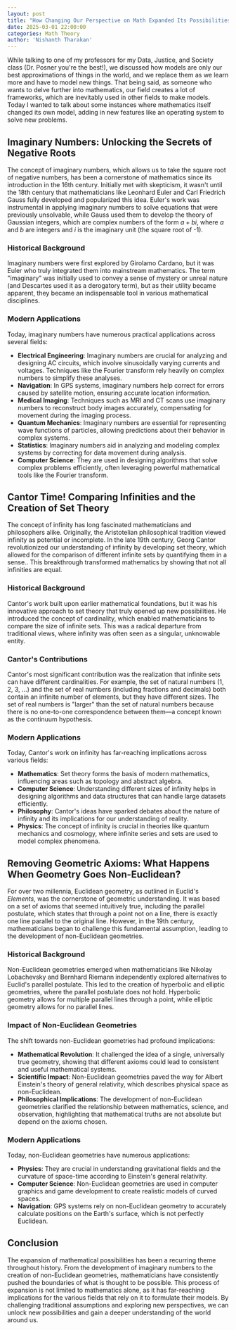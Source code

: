 ```yaml
---
layout: post
title: "How Changing Our Perspective on Math Expanded Its Possibilities"
date: 2025-03-01 22:00:00
categories: Math Theory
author: 'Nishanth Tharakan'
---
```


<script type="text/x-mathjax-config">
  MathJax.Hub.Config({
    tex2jax: {
      inlineMath: [ ['$','$'], ["\$$","\$$"] ],
      processEscapes: true
    }
  });

</script>

<script type="text/javascript" charset="utf-8" 
src="https://cdn.mathjax.org/mathjax/latest/MathJax.js?config=TeX-AMS-MML_HTMLorMML,
https://vincenttam.github.io/javascripts/MathJaxLocal.js"></script>


While talking to one of my professors for my Data, Justice, and Society class (Dr. Posner you're the best!), we discussed how models are only our best approximations of things in the world, and we replace them as we learn more and have to model new things. That being said, as someone who wants to delve further into mathematics, our field creates a lot of frameworks, which are inevitably used in other fields to make models. Today I wanted to talk about some instances where mathematics itself changed its own model, adding in new features like an operating system to solve new problems.

## Imaginary Numbers: Unlocking the Secrets of Negative Roots

The concept of imaginary numbers, which allows us to take the square root of negative numbers, has been a cornerstone of mathematics since its introduction in the 16th century. Initially met with skepticism, it wasn't until the 18th century that mathematicians like Leonhard Euler and Carl Friedrich Gauss fully developed and popularized this idea. Euler's work was instrumental in applying imaginary numbers to solve equations that were previously unsolvable, while Gauss used them to develop the theory of Gaussian integers, which are complex numbers of the form $a + bi$, where $a$ and $b$ are integers and $i$ is the imaginary unit (the square root of -1).

### Historical Background

Imaginary numbers were first explored by Girolamo Cardano, but it was Euler who truly integrated them into mainstream mathematics. The term "imaginary" was initially used to convey a sense of mystery or unreal nature (and Descartes used it as a derogatory term), but as their utility became apparent, they became an indispensable tool in various mathematical disciplines.

### Modern Applications

Today, imaginary numbers have numerous practical applications across several fields:

- **Electrical Engineering**: Imaginary numbers are crucial for analyzing and designing AC circuits, which involve sinusoidally varying currents and voltages. Techniques like the Fourier transform rely heavily on complex numbers to simplify these analyses.
- **Navigation**: In GPS systems, imaginary numbers help correct for errors caused by satellite motion, ensuring accurate location information.
- **Medical Imaging**: Techniques such as MRI and CT scans use imaginary numbers to reconstruct body images accurately, compensating for movement during the imaging process.
- **Quantum Mechanics**: Imaginary numbers are essential for representing wave functions of particles, allowing predictions about their behavior in complex systems.
- **Statistics**: Imaginary numbers aid in analyzing and modeling complex systems by correcting for data movement during analysis.
- **Computer Science**: They are used in designing algorithms that solve complex problems efficiently, often leveraging powerful mathematical tools like the Fourier transform.

## Cantor Time! Comparing Infinities and the Creation of Set Theory

The concept of infinity has long fascinated mathematicians and philosophers alike. Originally, the Aristotelian philosophical tradition viewed infinity as potential or incomplete. In the late 19th century, Georg Cantor revolutionized our understanding of infinity by developing set theory, which allowed for the comparison of different infinite sets by quantifying them in a sense.. This breakthrough transformed mathematics by showing that not all infinities are equal.

### Historical Background

Cantor's work built upon earlier mathematical foundations, but it was his innovative approach to set theory that truly opened up new possibilities. He introduced the concept of cardinality, which enabled mathematicians to compare the size of infinite sets. This was a radical departure from traditional views, where infinity was often seen as a singular, unknowable entity.

### Cantor's Contributions

Cantor's most significant contribution was the realization that infinite sets can have different cardinalities. For example, the set of natural numbers (1, 2, 3, ...) and the set of real numbers (including fractions and decimals) both contain an infinite number of elements, but they have different sizes. The set of real numbers is "larger" than the set of natural numbers because there is no one-to-one correspondence between them—a concept known as the continuum hypothesis.

### Modern Applications

Today, Cantor's work on infinity has far-reaching implications across various fields:

- **Mathematics**: Set theory forms the basis of modern mathematics, influencing areas such as topology and abstract algebra.
- **Computer Science**: Understanding different sizes of infinity helps in designing algorithms and data structures that can handle large datasets efficiently.
- **Philosophy**: Cantor's ideas have sparked debates about the nature of infinity and its implications for our understanding of reality.
- **Physics**: The concept of infinity is crucial in theories like quantum mechanics and cosmology, where infinite series and sets are used to model complex phenomena.


## Removing Geometric Axioms: What Happens When Geometry Goes Non-Euclidean?

For over two millennia, Euclidean geometry, as outlined in Euclid's *Elements*, was the cornerstone of geometric understanding. It was based on a set of axioms that seemed intuitively true, including the parallel postulate, which states that through a point not on a line, there is exactly one line parallel to the original line. However, in the 19th century, mathematicians began to challenge this fundamental assumption, leading to the development of non-Euclidean geometries.

### Historical Background

Non-Euclidean geometries emerged when mathematicians like Nikolay Lobachevsky and Bernhard Riemann independently explored alternatives to Euclid's parallel postulate. This led to the creation of hyperbolic and elliptic geometries, where the parallel postulate does not hold. Hyperbolic geometry allows for multiple parallel lines through a point, while elliptic geometry allows for no parallel lines.

### Impact of Non-Euclidean Geometries

The shift towards non-Euclidean geometries had profound implications:

- **Mathematical Revolution**: It challenged the idea of a single, universally true geometry, showing that different axioms could lead to consistent and useful mathematical systems.
- **Scientific Impact**: Non-Euclidean geometries paved the way for Albert Einstein's theory of general relativity, which describes physical space as non-Euclidean.
- **Philosophical Implications**: The development of non-Euclidean geometries clarified the relationship between mathematics, science, and observation, highlighting that mathematical truths are not absolute but depend on the axioms chosen.

### Modern Applications

Today, non-Euclidean geometries have numerous applications:

- **Physics**: They are crucial in understanding gravitational fields and the curvature of space-time according to Einstein's general relativity.
- **Computer Science**: Non-Euclidean geometries are used in computer graphics and game development to create realistic models of curved spaces.
- **Navigation**: GPS systems rely on non-Euclidean geometry to accurately calculate positions on the Earth's surface, which is not perfectly Euclidean.


## Conclusion

The expansion of mathematical possibilities has been a recurring theme throughout history. From the development of imaginary numbers to the creation of non-Euclidean geometries, mathematicians have consistently pushed the boundaries of what is thought to be possible. This process of expansion is not limited to mathematics alone, as it has far-reaching implications for the various fields that rely on it to formulate their models. By challenging traditional assumptions and exploring new perspectives, we can unlock new possibilities and gain a deeper understanding of the world around us.

